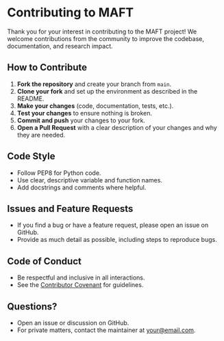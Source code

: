 # Contributing to MAFT

Thank you for your interest in contributing to the MAFT project! We welcome contributions from the community to improve the codebase, documentation, and research impact.

## How to Contribute

1. **Fork the repository** and create your branch from `main`.
2. **Clone your fork** and set up the environment as described in the README.
3. **Make your changes** (code, documentation, tests, etc.).
4. **Test your changes** to ensure nothing is broken.
5. **Commit and push** your changes to your fork.
6. **Open a Pull Request** with a clear description of your changes and why they are needed.

## Code Style
- Follow PEP8 for Python code.
- Use clear, descriptive variable and function names.
- Add docstrings and comments where helpful.

## Issues and Feature Requests
- If you find a bug or have a feature request, please open an issue on GitHub.
- Provide as much detail as possible, including steps to reproduce bugs.

## Code of Conduct
- Be respectful and inclusive in all interactions.
- See the [Contributor Covenant](https://www.contributor-covenant.org/) for guidelines.

## Questions?
- Open an issue or discussion on GitHub.
- For private matters, contact the maintainer at your@email.com. 